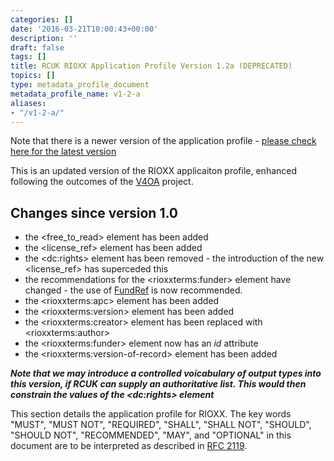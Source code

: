 ```yaml
---
categories: []
date: '2016-03-21T10:00:43+00:00'
description: ''
draft: false
tags: []
title: RCUK RIOXX Application Profile Version 1.2a (DEPRECATED)
topics: []
type: metadata_profile_document
metadata_profile_name: v1-2-a
aliases:
- "/v1-2-a/"
---
```



Note that there is a newer version of the application profile - [please check here for the latest version](http://rioxx.net/versions/)

This is an updated version of the RIOXX applicaiton profile, enhanced following the outcomes of the [V4OA](http://www.v4oa.net) project.

## Changes since version 1.0

* the &lt;free_to_read&gt; element has been added
* the &lt;license_ref&gt; element has been added
* the &lt;dc:rights&gt; element has been removed - the introduction of the new &lt;license_ref&gt; has superceded this
* the recommendations for the &lt;rioxxterms:funder&gt; element have changed - the use of [FundRef](http://www.crossref.org/fundref/) is now recommended.
* the &lt;rioxxterms:apc&gt; element has been added
* the &lt;rioxxterms:version&gt; element has been added
* the &lt;rioxxterms:creator&gt; element has been replaced with &lt;rioxxterms:author&gt;
* the &lt;rioxxterms:funder&gt; element now has an *id* attribute
* the &lt;rioxxterms:version-of-record&gt; element has been added

***Note that we may introduce a controlled voicabulary of output types into this version, if RCUK can supply an authoritative list. This would then constrain the values of the &lt;dc:rights&gt; element***


This section details the application profile for RIOXX. The key words "MUST", "MUST NOT", "REQUIRED", "SHALL", "SHALL NOT", "SHOULD", "SHOULD NOT", "RECOMMENDED", "MAY", and "OPTIONAL" in this document are to be interpreted as described in [RFC 2119](http://www.ietf.org/rfc/rfc2119.txt).

